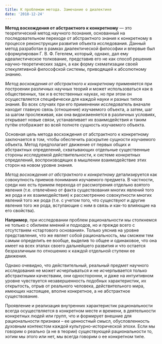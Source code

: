```yaml
---
title: К проблемам метода. Замечание о диалектике
date: '2018-12-24'
---
```


**Метод восхождения от абстрактного к конкретному** — это теоретический метод научного познания, основанный на последовательном переходе от абстрактного знания к конкретному в процессе реконструкции развития объекта исследования. Данный метод разработан в рамках диалектической философии и впервые был сформулирован Г. В. Ф. Гегелем, который, однако, дал ему идеалистическое толкование, представив его не как способ решения научно-теоретических задач, а как форму схематизации своей спекулятивной философской системы, приводящей к абсолютному знанию.

*Метод восхождения от абстрактного к конкретному* применяется при построении различных научных теорий и может использоваться как в общественных, так и в естественных науках, но при этом он осуществляется специфически для каждой науки и разных типов знания. Во всех случаях при его применении исследователь вначале находит главную связь (отношение) изучаемого объекта, а затем, шаг за шагом прослеживая, как она видоизменяется в различных условиях, открывает новые связи, устанавливает их взаимодействия и таким путём отображает во всей полноте сущность изучаемого объекта. 

Основная цель метода восхождения от абстрактного к конкретному заключается в том, чтобы обеспечить раскрытие сущности изучаемого объекта. Метод предполагает движение от первых общих и абстрактных определений, схватывающих отдельные существенные стороны исследуемой действительности, к системе конкретных определений, воспроизводящих в мышлении взаимодействие этих сторон на новом уровне знания.

*Метод восхождения от абстрактного к конкретному* детализируется как совокупность приемов понимания изучаемого предмета. В частности, среди них есть примем перехода от рассмотрения отдельно взятого явления (т.е. отвлечённо от факта существования многих явлений того же рода и их взаимодействия) к рассмотрению совокупности многих явлений того же рода (т.е. с учетом того, что существуют и другие явления того же рода, вступающие с ним в связь и как-то влияющие на его свойства).

**Например**, при исследовании проблем рациональности мы столкнемся не только с обилием мнений и подходов, но и прежде всего с отсутствием «стартового основания». Только уяснив на уровне представления, что же являет собой рациональность, мы сможем тем самым определить ее вообще, выделив то общее и одинаковое, что она имеет на всех этапах своего дальнейшего развития и что остается безразличным по отношению к каждой отдельной ступени ее движения.

Однако очевидно, что действительный, реальный предмет научного исследования не может исчерпываться и не исчерпывается только абстрактными качествами, они односторонни, и даже на интуитивном уровне чувствуется незавершенность подобных характеристик, их открытость, отрыв от реального человека, действительного мира, имеющих настоящее, вполне конкретное, а не абстрактное существование.

Проявление и реализация внутренних характеристик рациональности всегда осуществляется в конкретном месте и времени, в деятельности конкретных людей или групп, что и формирует внешние для рациональности признаки – ее ценностный смысл, обусловленность духовным контекстом каждой культурно-исторической эпохи. Если мы говорим о реально (а не в теории) существующей рациональности то, хотим мы этого или нет, мы всегда говорим о ее конкретном типе.